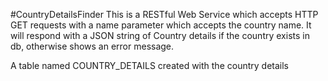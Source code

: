 #CountryDetailsFinder 
 This is a RESTful Web Service which accepts  HTTP GET requests with a name parameter which accepts the country name.
 It will respond with a JSON string of Country details if the country exists in db, otherwise shows an 
 error message.
 
 A table named COUNTRY_DETAILS created with the country details 
